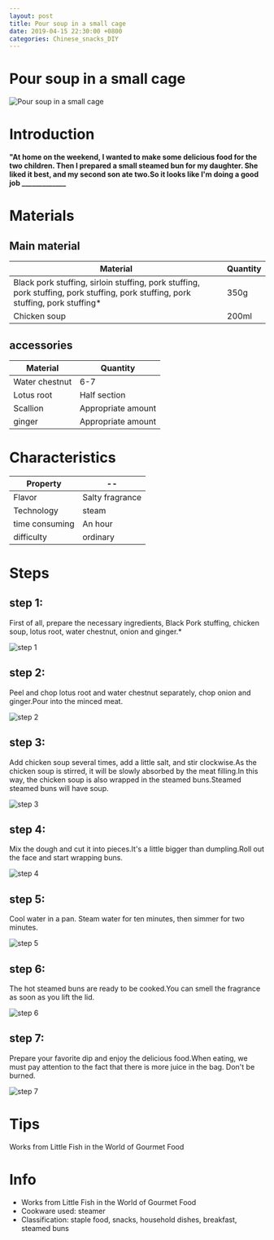 ```yaml
---
layout: post
title: Pour soup in a small cage
date: 2019-04-15 22:30:00 +0800
categories: Chinese_snacks_DIY
---
```


# Pour soup in a small cage

![Pour soup in a small cage]({{site.baseurl}}/img/415564/415564.jpg)

# Introduction

**"At home on the weekend, I wanted to make some delicious food for the two children. Then I prepared a small steamed bun for my daughter. She liked it best, and my second son ate two.So it looks like I'm doing a good job _____________**

# Materials


## Main material

Material|Quantity
--|--
Black pork stuffing, sirloin stuffing, pork stuffing, pork stuffing, pork stuffing, pork stuffing, pork stuffing, pork stuffing*|350g
Chicken soup|200ml

## accessories

Material|Quantity
--|--
Water chestnut|6-7
Lotus root|Half section
Scallion|Appropriate amount
ginger|Appropriate amount

# Characteristics

Property|--
--|--
Flavor|Salty fragrance
Technology|steam
time consuming|An hour
difficulty|ordinary

# Steps

## step 1:

First of all, prepare the necessary ingredients, Black Pork stuffing, chicken soup, lotus root, water chestnut, onion and ginger.*

![step 1]({{site.baseurl}}/img/415564/1.jpg)

## step 2:

Peel and chop lotus root and water chestnut separately, chop onion and ginger.Pour into the minced meat.

![step 2]({{site.baseurl}}/img/415564/2.jpg)

## step 3:

Add chicken soup several times, add a little salt, and stir clockwise.As the chicken soup is stirred, it will be slowly absorbed by the meat filling.In this way, the chicken soup is also wrapped in the steamed buns.Steamed steamed buns will have soup.

![step 3]({{site.baseurl}}/img/415564/3.jpg)

## step 4:

Mix the dough and cut it into pieces.It's a little bigger than dumpling.Roll out the face and start wrapping buns.

![step 4]({{site.baseurl}}/img/415564/4.jpg)

## step 5:

Cool water in a pan. Steam water for ten minutes, then simmer for two minutes.

![step 5]({{site.baseurl}}/img/415564/5.jpg)

## step 6:

The hot steamed buns are ready to be cooked.You can smell the fragrance as soon as you lift the lid.

![step 6]({{site.baseurl}}/img/415564/6.jpg)

## step 7:

Prepare your favorite dip and enjoy the delicious food.When eating, we must pay attention to the fact that there is more juice in the bag. Don't be burned.

![step 7]({{site.baseurl}}/img/415564/7.jpg)

# Tips

Works from Little Fish in the World of Gourmet Food

# Info

- Works from Little Fish in the World of Gourmet Food
- Cookware used: steamer
- Classification: staple food, snacks, household dishes, breakfast, steamed buns